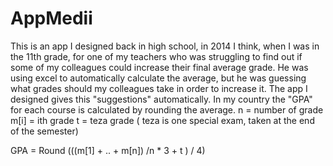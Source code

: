 # AppMedii
This is an app I designed back in high school, in 2014 I think, when I was in the 11th grade, for one of my teachers who was struggling to find out if some of my colleagues could increase their final average grade.
He was using excel to automatically calculate the average, but he was guessing what grades should my colleagues take in order to increase it.
The app I designed gives this "suggestions" automatically.
In my country the "GPA" for each course is calculated by rounding the average. 
n = number of grade
m[i] = ith grade
t = teza grade ( teza is one special exam, taken at the end of the semester)

GPA = Round  (((m[1] + .. + m[n]) /n * 3 + t ) / 4) 
